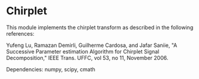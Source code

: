 # Chirplet

This module implements the chirplet transform as described in the following references: 

Yufeng Lu, Ramazan Demirli, Guilherme Cardosa, and Jafar Saniie,
"A Successive Parameter estimation Algorithm for Chirplet Signal
Decomposition," IEEE Trans. UFFC, vol 53, no 11, November 2006.

Dependencies: numpy, scipy, cmath